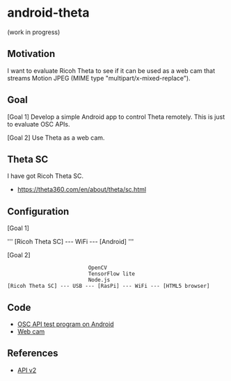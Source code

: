 # android-theta
 
(work in progress)

## Motivation

I want to evaluate Ricoh Theta to see if it can be used as a web cam that streams Motion JPEG (MIME type "multipart/x-mixed-replace").

## Goal

[Goal 1] Develop a simple Android app to control Theta remotely. This is just to evaluate OSC APIs.

[Goal 2] Use Theta as a web cam.

## Theta SC

I have got Ricoh Theta SC.

- https://theta360.com/en/about/theta/sc.html

## Configuration

[Goal 1]

'''
[Ricoh Theta SC] --- WiFi --- [Android]
'''


[Goal 2]

```
                          OpenCV
                          TensorFlow lite
                          Node.js
[Ricoh Theta SC] --- USB --- [RasPi] --- WiFi --- [HTML5 browser]
```

## Code

- [OSC API test program on Android](./android)
- [Web cam](./raspi)

## References

- [API v2](https://api.ricoh/docs/theta-web-api-v2/)

